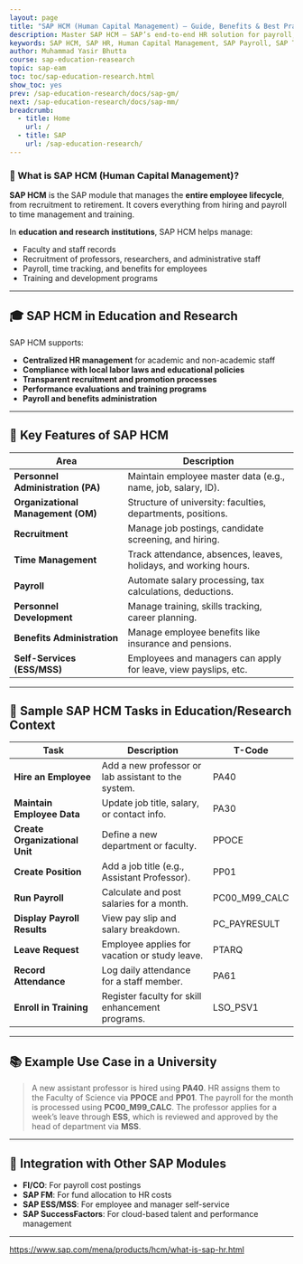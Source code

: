 ```yaml
---
layout: page
title: "SAP HCM (Human Capital Management) – Guide, Benefits & Best Practices"
description: Master SAP HCM – SAP’s end-to-end HR solution for payroll, time management & workforce analytics. Explore key modules, implementation steps, and career opportunities in SAP HR.
keywords: SAP HCM, SAP HR, Human Capital Management, SAP Payroll, SAP Time Management, SAP Organizational Management, SAP Personnel Administration, SAP SuccessFactors vs HCM, SAP HCM implementation, SAP HCM certification, SAP HR modules, SAP HCM training, SAP ESS MSS, SAP HCM reports, SAP HRIS, SAP HCM integration 
author: Muhammad Yasir Bhutta
course: sap-education-reasearch
topic: sap-eam
toc: toc/sap-education-research.html
show_toc: yes
prev: /sap-education-research/docs/sap-gm/
next: /sap-education-research/docs/sap-mm/
breadcrumb:
  - title: Home
    url: /
  - title: SAP
    url: /sap-education-research/
---
```


### 👥 What is **SAP HCM (Human Capital Management)?**

**SAP HCM** is the SAP module that manages the **entire employee lifecycle**, from recruitment to retirement. It covers everything from hiring and payroll to time management and training.

In **education and research institutions**, SAP HCM helps manage:

* Faculty and staff records
* Recruitment of professors, researchers, and administrative staff
* Payroll, time tracking, and benefits for employees
* Training and development programs

---

## 🎓 SAP HCM in Education and Research

SAP HCM supports:

* **Centralized HR management** for academic and non-academic staff
* **Compliance with local labor laws and educational policies**
* **Transparent recruitment and promotion processes**
* **Performance evaluations and training programs**
* **Payroll and benefits administration**

---

## 🔑 Key Features of SAP HCM

| Area                               | Description                                                      |
| ---------------------------------- | ---------------------------------------------------------------- |
| **Personnel Administration (PA)**  | Maintain employee master data (e.g., name, job, salary, ID).     |
| **Organizational Management (OM)** | Structure of university: faculties, departments, positions.      |
| **Recruitment**                    | Manage job postings, candidate screening, and hiring.            |
| **Time Management**                | Track attendance, absences, leaves, holidays, and working hours. |
| **Payroll**                        | Automate salary processing, tax calculations, deductions.        |
| **Personnel Development**          | Manage training, skills tracking, career planning.               |
| **Benefits Administration**        | Manage employee benefits like insurance and pensions.            |
| **Self-Services (ESS/MSS)**        | Employees and managers can apply for leave, view payslips, etc.  |

---

## 🧪 Sample SAP HCM Tasks in Education/Research Context

| Task                           | Description                                         | T-Code          |
| ------------------------------ | --------------------------------------------------- | --------------- |
| **Hire an Employee**           | Add a new professor or lab assistant to the system. | PA40            |
| **Maintain Employee Data**     | Update job title, salary, or contact info.          | PA30            |
| **Create Organizational Unit** | Define a new department or faculty.                 | PPOCE           |
| **Create Position**            | Add a job title (e.g., Assistant Professor).        | PP01            |
| **Run Payroll**                | Calculate and post salaries for a month.            | PC00\_M99\_CALC |
| **Display Payroll Results**    | View pay slip and salary breakdown.                 | PC\_PAYRESULT   |
| **Leave Request**              | Employee applies for vacation or study leave.       | PTARQ           |
| **Record Attendance**          | Log daily attendance for a staff member.            | PA61            |
| **Enroll in Training**         | Register faculty for skill enhancement programs.    | LSO\_PSV1       |

---

## 📚 Example Use Case in a University

> A new assistant professor is hired using **PA40**.
> HR assigns them to the Faculty of Science via **PPOCE** and **PP01**.
> The payroll for the month is processed using **PC00\_M99\_CALC**.
> The professor applies for a week’s leave through **ESS**, which is reviewed and approved by the head of department via **MSS**.

---

## 🔄 Integration with Other SAP Modules

* **FI/CO**: For payroll cost postings
* **SAP FM**: For fund allocation to HR costs
* **SAP ESS/MSS**: For employee and manager self-service
* **SAP SuccessFactors**: For cloud-based talent and performance management

---



https://www.sap.com/mena/products/hcm/what-is-sap-hr.html